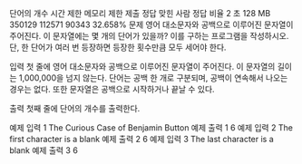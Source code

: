 단어의 개수
시간 제한	메모리 제한	제출	정답	맞힌 사람	정답 비율
2 초	128 MB	350129	112571	90343	32.658%
문제
영어 대소문자와 공백으로 이루어진 문자열이 주어진다. 이 문자열에는 몇 개의 단어가 있을까? 이를 구하는 프로그램을 작성하시오. 단, 한 단어가 여러 번 등장하면 등장한 횟수만큼 모두 세어야 한다.

입력
첫 줄에 영어 대소문자와 공백으로 이루어진 문자열이 주어진다. 이 문자열의 길이는 1,000,000을 넘지 않는다. 단어는 공백 한 개로 구분되며, 공백이 연속해서 나오는 경우는 없다. 또한 문자열은 공백으로 시작하거나 끝날 수 있다.

출력
첫째 줄에 단어의 개수를 출력한다.

예제 입력 1 
The Curious Case of Benjamin Button
예제 출력 1 
6
예제 입력 2 
 The first character is a blank
예제 출력 2 
6
예제 입력 3 
The last character is a blank 
예제 출력 3 
6